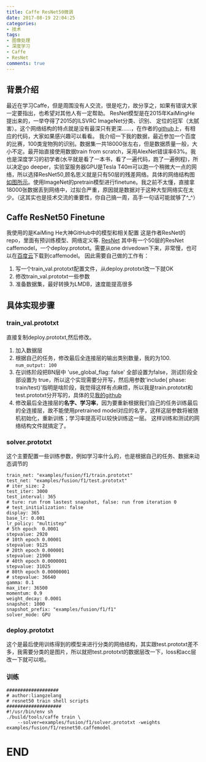 ```yaml
---
title: Caffe ResNet50微调
date: 2017-08-19 22:04:25
categories:
- 技术
tags:
- 图像处理
- 深度学习
- Caffe
- ResNet
comments: true
---
```


## 背景介绍
最近在学习Caffe，但是周围没有人交流，很是吃力，故分享之，如果有错误大家一定要指出，也希望对其他人有一定帮助。
ResNet模型是在2015年KaiMingHe提出来的，一举夺得了2015的ILSVRC ImageNet分类、识别、 定位的冠军（太腻害）。这个网络结构的特点就是没有最深只有更深……，在作者的[github](https://github.com/KaimingHe)上，有相应的代码，大家如果感兴趣可以看看。
我介绍一下我的数据，最近参加一个百度的比赛，100类宠物狗的识别。数据集一共18000张左右，但是数据质量一般，大小不定。最开始直接使用数据train from scratch，采用AlexNet错误率63%。我也是深度学习的初学者(水平就是看了一本书，看了一遍代码，跑了一遍例程)，所以决定go deeper，实验室服务器GPU是Tesla T40m可以跑一个稍微大一点的网络，所以选择ResNet50,顾名思义就是只有50层的残差网络。具体的网络结构图[如图所示](http://ethereon.github.io/netscope/#/gist/db945b393d40bfa26006)。使用ImageNet的pretrain模型进行finetune。我之前不太懂，直接拿18000张数据丢到网络中，过拟合严重，原因就是数据对于这种大型网络实在太少。（这其实也是技术交流的重要性，你自己搞一周，高手一句话可能就够了^_^）

## Caffe ResNet50 Finetune
我使用的是KaiMing He大神GitHub中的模型和相关配置
这是作者ResNet的repo，里面有预训练模型、网络定义等. [ResNet](https://github.com/KaimingHe/deep-residual-networks)
其中有一个50层的ResNet caffemodel，一个deploy.prototxt。需要从one drivedown下来，非常慢，也可以在[百度云](https://pan.baidu.com/s/1cgjfuY)下载到caffemodel。
因此需要自己做的工作有：
1. 写一个train_val.prototxt配置文件，从deploy.prototxt改一下就OK
2. 修改train_val.prototxt一些参数
3. 准备数据集，最好转换为LMDB，速度能提高很多

## 具体实现步骤

### train_val.prototxt
直接复制deploy.prototxt,然后修改。
1. 加入数据层
2. 根据自己的任务，修改最后全连接层的输出类别数量，我的为100. `num_output: 100`
3. 在训练阶段把BN层中 'use_global_flag: false' 全部设置为false，测试阶段全部设置为 true，所以这个实现需要分开写，然后用参数'include{ phase: train/test}'指明是啥阶段，我觉得这样有点麻烦，所以我是train.prototxt和test.prototxt分开写的，具体的见[我的github](https://github.com/liangzelang)
4. 修改最后全连接层的**名字、学习率**，因为要重新根据我们自己的任务训练最后的全连接层，故不能使用pretrained model对应的名字，这样这层参数将被随机初始化，重新训练；学习率提高可以较快训练这一层。
这样训练和测试的网络结构文件就搞定了。

### solver.prototxt
这个主要配置一些训练参数，例如学习率什么的，也是根据自己的任务、数据来动态调节的
```
train_net: "examples/fusion/f1/train.prototxt"                                  
test_net: "examples/fusion/f1/test.prototxt"
# iter_size: 2
test_iter: 3000
test_interval: 365
# ture: run from lastest snapshot, false: run from iteration 0
# test_initialization: false
display: 365
base_lr: 0.001
lr_policy: "multistep"
# 5th epoch  0.0001
stepvalue: 2920
# 10th epoch 0.00001
stepvalue: 9125
# 20th epoch 0.000001
stepvalue: 21900
# 40th epoch 0.0000001
stepvalue: 31025
# 80th epoch 0.00000001
# stepvalue: 36640
gamma: 0.1
max_iter: 36500
momentum: 0.9
weight_decay: 0.0001
snapshot: 1000
snapshot_prefix: "examples/fusion/f1/f1"
solver_mode: GPU         
```

### deploy.prototxt
这个是最后使用训练得到的模型来进行分类的网络结构，其实跟test.prototxt差不多，我需要分类的是图片，所以就把test.prototxt的数据层改一下，loss和acc层改一下就可以啦。

### 训练

```
###################                                                             
# author:liangzelang
# resnet50 train shell scripts
####################
#!/usr/bin/env sh
./build/tools/caffe train \
    --solver=examples/fusion/f1/solver.prototxt -weights examples/fusion/f1/resnet50.caffemodel
```

# END
